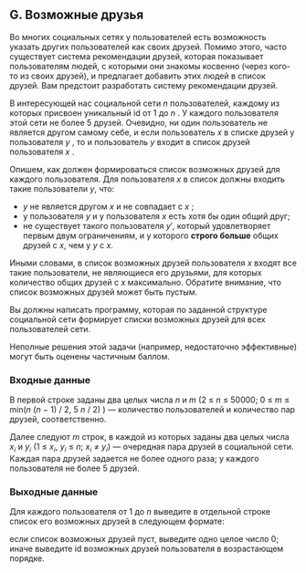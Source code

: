 ## G. Возможные друзья

Во многих социальных сетях у пользователей есть возможность указать других пользователей как своих друзей. Помимо этого, часто существует система рекомендации друзей, которая показывает пользователям людей, с которыми они знакомы косвенно (через кого-то из своих друзей), и предлагает добавить этих людей в список друзей. Вам предстоит разработать систему рекомендации друзей.

В интересующей нас социальной сети _n_
пользователей, каждому из которых присвоен уникальный id от 1
до _n_
. У каждого пользователя этой сети не более 5
друзей. Очевидно, ни один пользователь не является другом самому себе, и если пользователь _x_
в списке друзей у пользователя _y_
, то и пользователь _y_
входит в список друзей пользователя _x_
.

Опишем, как должен формироваться список возможных друзей для каждого пользователя. Для пользователя _x_
в список должны входить такие пользователи _y_, что:

- _y_ не является другом _x_ и не совпадает с _x_ ;
- у пользователя _y_ и у пользователя _x_ есть хотя бы один общий друг;
- не существует такого пользователя _y_′, который удовлетворяет первым двум ограничениям, и у которого **строго больше** общих друзей с _x_, чем у _y_ с _x_.

Иными словами, в список возможных друзей пользователя _x_ входят все такие пользователи, не являющиеся его друзьями, для которых количество общих друзей с _x_
максимально. Обратите внимание, что список возможных друзей может быть пустым.

Вы должны написать программу, которая по заданной структуре социальной сети формирует списки возможных друзей для всех пользователей сети.

Неполные решения этой задачи (например, недостаточно эффективные) могут быть оценены частичным баллом.

### Входные данные
В первой строке заданы два целых числа _n_ и _m_
(2 ≤ _n_ ≤ 50000; 0 ≤ _m_ ≤ min(_n_ (_n_ − 1) / 2, 5 _n_ / 2)
) — количество пользователей и количество пар друзей, соответственно.

Далее следуют _m_
строк, в каждой из которых заданы два целых числа _x_<sub>𝑖</sub>
и _y_<sub>𝑖</sub>
(1 ≤ _x_<sub>𝑖</sub>, _y_<sub>𝑖</sub> ≤ _n_; _x_<sub>𝑖</sub> ≠ _y_<sub>𝑖</sub>) — очередная пара друзей в социальной сети. Каждая пара друзей задается не более одного раза; у каждого пользователя не более 5 друзей.

### Выходные данные
Для каждого пользователя от 1
до _n_
выведите в отдельной строке список его возможных друзей в следующем формате:

если список возможных друзей пуст, выведите одно целое число 0;
иначе выведите id возможных друзей пользователя в возрастающем порядке.